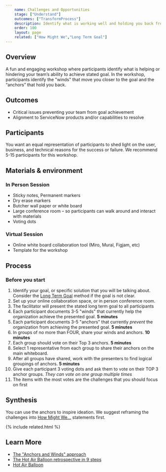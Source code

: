 ```yaml
---
    name: Challenges and Opportunities
    stage: ["Understand"]
    outcomes: ["TransformProcess"]
    description: Identify what is working well and holding you back from achieving a stated goal.
    order: 100
    layout: page
    related: ["How Might We","Long Term Goal"]
---
```

## Overview
A fun and engaging workshop where participants identify what is helping or hindering your team’s ability to achieve stated goal. In the workshop, participants identify the "winds" that move you closer to the goal and the “anchors” that hold you back.

## Outcomes
* Critical issues preventing your team from goal achievement
* Alignment to ServiceNow products and/or capabilities to resolve

## Participants
You want an equal representation of participants to shed light on the user, business, and technical reasons for the success or failure. We recommend 5-15 participants for this workshop.


## Materials & environment
### In Person Session
* Sticky notes, Permanent markers
* Dry erase markers
* Butcher wall paper or white board
* Large conference room – so participants can walk around and interact with materials
* Voting dots

### Virtual Session
* Online white board collaboration tool (Miro, Mural, Figjam, etc)
* Template for the workshop
  	
## Process

### Before you start
1. Identify your goal, or specific solution that you will be talking about. Consider the [Long Term Goal](./long-term-goal) method if the goal is not clear.
2. Set up your online collaboration space, or in person conference room.
3. The facilitator will present the stated long term goal to all participants
4. Each participant documents 3-5 "winds" that currently help the organization achieve the presented goal. **5 minutes**
5. Each participant documents 3-5 "anchors" that currently *prevent* the organization from achieving the presented goal. **5 minutes**
6. In groups of no more than FOUR, share your winds and anchors. **10 minutes**
7. Each group should vote on their Top 3 anchors. **5 minutes**
8. Select 1 representative from each group to share their anchors on the main whiteboard.
9. After all groups have shared, work with the presenters to find logical groupings of anchors. **5 minutes**
10. Give each participant 3 voting dots and ask them to vote on their TOP 3 anchor groups. *They can vote on one group multiple times*
11. The items with the most votes are the challenges that you should focus on first

## Synthesis
You can use the anchors to inspire ideation. We suggest reframing the challenges into [How Might We...](./how-might-we) statements first.

{% include related.html %}

## Learn More
- [The "Anchors and Winds" approach](https://www.curiositytank.com/blog/the-anchors-and-wind-approach)
- [The Hot Air Balloon retrospective in 9 steps](https://conceptboard.com/blog/hot-air-balloon-retrospective-template/)
- [Hot Air Balloon](https://thefacilitationhub.com/tools/hot-air-balloon-planning/)